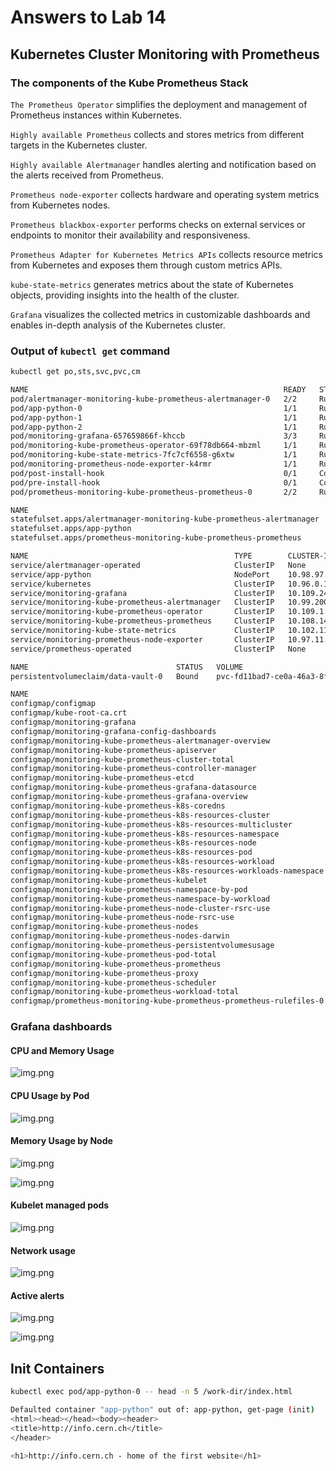 # Answers to Lab 14

## Kubernetes Cluster Monitoring with Prometheus

### The components of the Kube Prometheus Stack

`The Prometheus Operator` simplifies the deployment and management of Prometheus instances within Kubernetes.

`Highly available Prometheus` collects and stores metrics from different targets in the Kubernetes cluster.

`Highly available Alertmanager` handles alerting and notification based on the alerts received from Prometheus.

`Prometheus node-exporter` collects hardware and operating system metrics from Kubernetes nodes.

`Prometheus blackbox-exporter` performs checks on external services or endpoints to monitor their availability and
responsiveness.

`Prometheus Adapter for Kubernetes Metrics APIs` collects resource metrics from Kubernetes and exposes them through
custom
metrics APIs.

`kube-state-metrics` generates metrics about the state of Kubernetes objects, providing insights into the health of the
cluster.

`Grafana` visualizes the collected metrics in customizable dashboards and enables in-depth analysis of the Kubernetes
cluster.

### Output of `kubectl get` command

```bash
kubectl get po,sts,svc,pvc,cm

NAME                                                         READY   STATUS      RESTARTS   AGE
pod/alertmanager-monitoring-kube-prometheus-alertmanager-0   2/2     Running     0          8m21s
pod/app-python-0                                             1/1     Running     0          56s
pod/app-python-1                                             1/1     Running     0          56s
pod/app-python-2                                             1/1     Running     0          56s
pod/monitoring-grafana-657659866f-khccb                      3/3     Running     0          8m35s
pod/monitoring-kube-prometheus-operator-69f78db664-mbzml     1/1     Running     0          8m35s
pod/monitoring-kube-state-metrics-7fc7cf6558-g6xtw           1/1     Running     0          8m35s
pod/monitoring-prometheus-node-exporter-k4rmr                1/1     Running     0          8m35s
pod/post-install-hook                                        0/1     Completed   0          56s
pod/pre-install-hook                                         0/1     Completed   0          64s
pod/prometheus-monitoring-kube-prometheus-prometheus-0       2/2     Running     0          8m21s

NAME                                                                    READY   AGE
statefulset.apps/alertmanager-monitoring-kube-prometheus-alertmanager   1/1     8m21s
statefulset.apps/app-python                                             3/3     56s
statefulset.apps/prometheus-monitoring-kube-prometheus-prometheus       1/1     8m21s

NAME                                              TYPE        CLUSTER-IP       EXTERNAL-IP   PORT(S)                      AGE
service/alertmanager-operated                     ClusterIP   None             <none>        9093/TCP,9094/TCP,9094/UDP   8m21s
service/app-python                                NodePort    10.98.97.94      <none>        5000:30696/TCP               56s
service/kubernetes                                ClusterIP   10.96.0.1        <none>        443/TCP                      20d
service/monitoring-grafana                        ClusterIP   10.109.249.140   <none>        80/TCP                       8m35s
service/monitoring-kube-prometheus-alertmanager   ClusterIP   10.99.200.140    <none>        9093/TCP,8080/TCP            8m35s
service/monitoring-kube-prometheus-operator       ClusterIP   10.109.1.46      <none>        443/TCP                      8m35s
service/monitoring-kube-prometheus-prometheus     ClusterIP   10.108.140.195   <none>        9090/TCP,8080/TCP            8m35s
service/monitoring-kube-state-metrics             ClusterIP   10.102.115.244   <none>        8080/TCP                     8m35s
service/monitoring-prometheus-node-exporter       ClusterIP   10.97.11.107     <none>        9100/TCP                     8m35s
service/prometheus-operated                       ClusterIP   None             <none>        9090/TCP                     8m21s

NAME                                 STATUS   VOLUME                                     CAPACITY   ACCESS MODES   STORAGECLASS   AGE
persistentvolumeclaim/data-vault-0   Bound    pvc-fd11bad7-ce0a-46a3-8f0d-f2a640bdca28   10Gi       RWO            standard       20d

NAME                                                                     DATA   AGE
configmap/configmap                                                      2      56s
configmap/kube-root-ca.crt                                               1      20d
configmap/monitoring-grafana                                             1      8m35s
configmap/monitoring-grafana-config-dashboards                           1      8m35s
configmap/monitoring-kube-prometheus-alertmanager-overview               1      8m35s
configmap/monitoring-kube-prometheus-apiserver                           1      8m35s
configmap/monitoring-kube-prometheus-cluster-total                       1      8m35s
configmap/monitoring-kube-prometheus-controller-manager                  1      8m35s
configmap/monitoring-kube-prometheus-etcd                                1      8m35s
configmap/monitoring-kube-prometheus-grafana-datasource                  1      8m35s
configmap/monitoring-kube-prometheus-grafana-overview                    1      8m35s
configmap/monitoring-kube-prometheus-k8s-coredns                         1      8m35s
configmap/monitoring-kube-prometheus-k8s-resources-cluster               1      8m35s
configmap/monitoring-kube-prometheus-k8s-resources-multicluster          1      8m35s
configmap/monitoring-kube-prometheus-k8s-resources-namespace             1      8m35s
configmap/monitoring-kube-prometheus-k8s-resources-node                  1      8m35s
configmap/monitoring-kube-prometheus-k8s-resources-pod                   1      8m35s
configmap/monitoring-kube-prometheus-k8s-resources-workload              1      8m35s
configmap/monitoring-kube-prometheus-k8s-resources-workloads-namespace   1      8m35s
configmap/monitoring-kube-prometheus-kubelet                             1      8m35s
configmap/monitoring-kube-prometheus-namespace-by-pod                    1      8m35s
configmap/monitoring-kube-prometheus-namespace-by-workload               1      8m35s
configmap/monitoring-kube-prometheus-node-cluster-rsrc-use               1      8m35s
configmap/monitoring-kube-prometheus-node-rsrc-use                       1      8m35s
configmap/monitoring-kube-prometheus-nodes                               1      8m35s
configmap/monitoring-kube-prometheus-nodes-darwin                        1      8m35s
configmap/monitoring-kube-prometheus-persistentvolumesusage              1      8m35s
configmap/monitoring-kube-prometheus-pod-total                           1      8m35s
configmap/monitoring-kube-prometheus-prometheus                          1      8m35s
configmap/monitoring-kube-prometheus-proxy                               1      8m35s
configmap/monitoring-kube-prometheus-scheduler                           1      8m35s
configmap/monitoring-kube-prometheus-workload-total                      1      8m35s
configmap/prometheus-monitoring-kube-prometheus-prometheus-rulefiles-0   35     8m21s
```

### Grafana dashboards

#### CPU and Memory Usage

![img.png](imgs/cpu_and_memory_usage.png)

#### CPU Usage by Pod

![img.png](imgs/cpu_usage_pod.png)

#### Memory Usage by Node

![img.png](imgs/memory_usage_node.png)

![img.png](imgs/memory_usage_node_2.png)

#### Kubelet managed pods

![img.png](imgs/kubelet.png)

#### Network usage

![img.png](imgs/network_usage.png)

#### Active alerts

![img.png](imgs/alertmanager_grafana.png)

![img.png](imgs/alertmanager.png)

## Init Containers

```bash
kubectl exec pod/app-python-0 -- head -n 5 /work-dir/index.html

Defaulted container "app-python" out of: app-python, get-page (init)
<html><head></head><body><header>
<title>http://info.cern.ch</title>
</header>

<h1>http://info.cern.ch - home of the first website</h1>
```